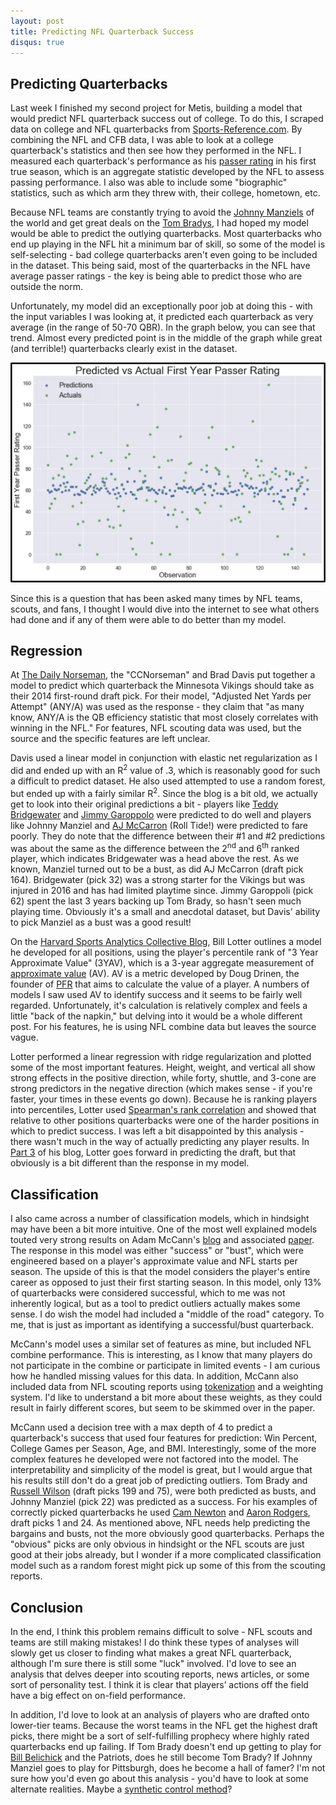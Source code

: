 ```yaml
---
layout: post
title: Predicting NFL Quarterback Success
disqus: true
---
```


## Predicting Quarterbacks
Last week I finished my second project for Metis, building a model that would predict NFL quarterback success out of college. To do this, I scraped data on college and NFL quarterbacks from [Sports-Reference.com](https://www.sports-reference.com). By combining the NFL and CFB data, I was able to look at a college quarterback's statistics and then see how they performed in the NFL. I measured each quarterback's performance as his [passer rating](https://en.wikipedia.org/wiki/Passer_rating) in his first true season, which is an aggregate statistic developed by the NFL to assess passing performance. I also was able to include some "biographic" statistics, such as which arm they threw with, their college, hometown, etc.

Because NFL teams are constantly trying to avoid the [Johnny Manziels](https://en.wikipedia.org/wiki/Johnny_Manziel) of the world and get great deals on the [Tom Bradys](https://en.wikipedia.org/wiki/Tom_Brady), I had hoped my model would be able to predict the outlying quarterbacks. Most quarterbacks who end up playing in the NFL hit a minimum bar of skill, so some of the model is self-selecting - bad college quarterbacks aren't even going to be included in the dataset. This being said, most of the quarterbacks in the NFL have average passer ratings - the key is being able to predict those who are outside the norm.

Unfortunately, my model did an exceptionally poor job at doing this - with the input variables I was looking at, it predicted each quarterback as very average (in the range of 50-70 QBR). In the graph below, you can see that trend. Almost every predicted point is in the middle of the graph while great (and terrible!) quarterbacks clearly exist in the dataset.

<img src="/images/Luther_Model.png" alt="Luther" style="width: 600px;"/>

Since this is a question that has been asked many times by NFL teams, scouts, and fans, I thought I would dive into the internet to see what others had done and if any of them were able to do better than my model.


## Regression
At [The Daily Norseman](https://www.dailynorseman.com/2014/7/19/5918071/from-boom-to-bust-building-a-predictive-quarterback-model), the "CCNorseman" and Brad Davis put together a model to predict which quarterback the Minnesota Vikings should take as their 2014 first-round draft pick. For their model, "Adjusted Net Yards per Attempt" (ANY/A) was used as the response -  they claim that "as many know, ANY/A is the QB efficiency statistic that most closely correlates with winning in the NFL." For features, NFL scouting data was used, but the source and the specific features are left unclear. 

Davis used a linear model in conjunction with elastic net regularization as I did and ended up with an R<sup>2</sup> value of .3, which is reasonably good for such a difficult to predict dataset. He also used attempted to use a random forest, but ended up with a fairly similar R<sup>2</sup>. Since the blog is a bit old, we actually get to look into their original predictions a bit - players like [Teddy Bridgewater](https://en.wikipedia.org/wiki/Teddy_Bridgewater) and [Jimmy Garoppolo](https://en.wikipedia.org/wiki/Jimmy_Garoppolo) were predicted to do well and players like Johnny Manziel and [AJ McCarron](https://en.wikipedia.org/wiki/AJ_McCarron#2017_season) (Roll Tide!) were predicted to fare poorly. They do note that the difference between their #1 and #2 predictions was about the same as the difference between the 2<sup>nd</sup> and 6<sup>th</sup> ranked player, which indicates Bridgewater was a head above the rest. As we known, Manziel turned out to be a bust, as did AJ McCarron (draft pick 164). Bridgewater (pick 32) was a strong starter for the Vikings but was injured in 2016 and has had limited playtime since. Jimmy Garoppoli (pick 62) spent the last 3 years backing up Tom Brady, so hasn't seen much playing time. Obviously it's a small and anecdotal dataset, but Davis' ability to pick Manziel as a bust was a good result!

On the [Harvard Sports Analytics Collective Blog](http://harvardsportsanalysis.org/2015/02/the-combine-actually-matters-part-2/), Bill Lotter outlines a model he developed for all positions, using the player's percentile rank of "3 Year Approximate Value" (3YAV), which is a 3-year aggregate measurement of [approximate value](https://www.pro-football-reference.com/blog/index2905.html?p=466) (AV). AV is a metric developed by Doug Drinen, the founder of [PFR](https://www.pro-football-reference.com) that aims to calculate the value of a player. A numbers of models I saw used AV to identify success and it seems to be fairly well regarded. Unfortunately, it's calculation is relatively complex and feels a little "back of the napkin," but delving into it would be a whole different post. For his features, he is using NFL combine data but leaves the source vague.

Lotter performed a linear regression with ridge regularization and plotted some of the most important features. Height, weight, and vertical all show strong effects in the positive direction, while forty, shuttle, and 3-cone are strong predictors in the negative direction (which makes sense - if you're faster, your times in these events go down). Because he is ranking players into percentiles, Lotter used [Spearman's rank correlation](https://en.wikipedia.org/wiki/Spearman%27s_rank_correlation_coefficient) and showed that relative to other positions quarterbacks were one of the harder positions in which to predict success. I was left a bit disappointed by this analysis - there wasn't much in the way of actually predicting any player results. In [Part 3](http://harvardsportsanalysis.org/2015/02/the-combine-actually-matters-part-3-predicting-the-draft/) of his blog, Lotter goes forward in predicting the draft, but that obviously is a bit different than the response in my model.

## Classification 
I also came across a number of classification models, which in hindsight may have been a bit more intuitive. One of the most well explained models touted very strong results on Adam McCann's [blog](http://duelingdata.blogspot.com/2017/04/predicting-qb-success-in-nfl.html) and associated [paper](https://drive.google.com/file/d/0B7xv5XOVMuVzbXVJREhtSXQzU0E/view). The response in this model was either "success" or "bust", which were engineered based on a player's approximate value and NFL starts per season. The upside of this is that the model considers the player's entire career as opposed to just their first starting season. In this model, only 13% of quarterbacks were considered successful, which to me was not inherently logical, but as a tool to predict outliers actually makes some sense. I do wish the model had included a "middle of the road" category. To me, that is just as important as identifying a successful/bust quarterback.

McCann's model uses a similar set of features as mine, but included NFL combine performance. This is interesting, as I know that many players do not participate in the combine or participate in limited events - I am curious how he handled missing values for this data. In addition, McCann also included data from NFL scouting reports using [tokenization](http://blog.kaggle.com/2017/08/25/data-science-101-getting-started-in-nlp-tokenization-tutorial/) and a weighting system. I'd like to understand a bit more about these weights, as they could result in fairly different scores, but seem to be skimmed over in the paper.

McCann used a decision tree with a max depth of 4 to predict a quarterback's success that used four features for prediction: Win Percent, College Games per Season, Age, and BMI. Interestingly, some of the more complex features he developed were not factored into the model. The interpretability and simplicity of the model is great, but I would argue that his results still don't do a great job of predicting outliers. Tom Brady and [Russell Wilson](https://en.wikipedia.org/wiki/Russell_Wilson) (draft picks 199 and 75), were both predicted as busts, and Johnny Manziel (pick 22) was predicted as a success. For his examples of correctly picked quarterbacks he used [Cam Newton](https://en.wikipedia.org/wiki/Cam_Newton) and [Aaron Rodgers](https://en.wikipedia.org/wiki/Aaron_Rodgers), draft picks 1 and 24. As mentioned above, NFL needs help predicting the bargains and busts, not the more obviously good quarterbacks. Perhaps the "obvious" picks are only obvious in hindsight or the NFL scouts are just good at their jobs already, but I wonder if a more complicated classification model such as a random forest might pick up some of this from the scouting reports.

## Conclusion
In the end, I think this problem remains difficult to solve - NFL scouts and teams are still making mistakes! I do think these types of analyses will slowly get us closer to finding what makes a great NFL quarterback, although I'm sure there is still some "luck" involved. I'd love to see an analysis that delves deeper into scouting reports, news articles, or some sort of personality test. I think it is clear that players’ actions off the field have a big effect on on-field performance.

In addition, I'd love to look at an analysis of players who are drafted onto lower-tier teams. Because the worst teams in the NFL get the highest draft picks, there might be a sort of self-fulfilling prophecy where highly rated quarterbacks end up failing. If Tom Brady doesn't end up getting to play for [Bill Belichick](https://en.wikipedia.org/wiki/Bill_Belichick) and the Patriots, does he still become Tom Brady? If Johnny Manziel goes to play for Pittsburgh, does he become a hall of famer? I'm not sure how you'd even go about this analysis - you'd have to look at some alternate realities. Maybe a [synthetic control method](https://economics.mit.edu/files/11859)?